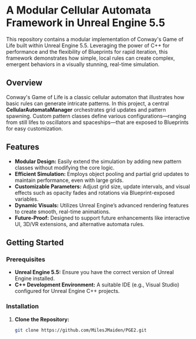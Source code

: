 # A Modular Cellular Automata Framework in Unreal Engine 5.5

This repository contains a modular implementation of Conway's Game of Life built within Unreal Engine 5.5. Leveraging the power of C++ for performance and the flexibility of Blueprints for rapid iteration, this framework demonstrates how simple, local rules can create complex, emergent behaviors in a visually stunning, real-time simulation.

## Overview

Conway's Game of Life is a classic cellular automaton that illustrates how basic rules can generate intricate patterns. In this project, a central **CellularAutomataManager** orchestrates grid updates and pattern spawning. Custom pattern classes define various configurations—ranging from still lifes to oscillators and spaceships—that are exposed to Blueprints for easy customization.

## Features

- **Modular Design:** Easily extend the simulation by adding new pattern classes without modifying the core logic.
- **Efficient Simulation:** Employs object pooling and partial grid updates to maintain performance, even with large grids.
- **Customizable Parameters:** Adjust grid size, update intervals, and visual effects such as opacity fades and rotations via Blueprint-exposed variables.
- **Dynamic Visuals:** Utilizes Unreal Engine’s advanced rendering features to create smooth, real-time animations.
- **Future-Proof:** Designed to support future enhancements like interactive UI, 3D/VR extensions, and alternative automata rules.

## Getting Started

### Prerequisites

- **Unreal Engine 5.5:** Ensure you have the correct version of Unreal Engine installed.
- **C++ Development Environment:** A suitable IDE (e.g., Visual Studio) configured for Unreal Engine C++ projects.

### Installation

1. **Clone the Repository:**

   ```bash
   git clone https://github.com/MilesJMaiden/PGE2.git
